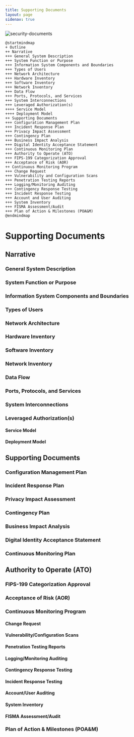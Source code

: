 ```yaml
---
title: Supporting Documents
layout: page
sidenav: true
---
```


![security-documents](https://www.plantuml.com/plantuml/svg/0/TLJ1Rjim3BttAtWgMcH3iMDlTHja2x0qHjpjhigC8zGMFOfAu7tzACjrqsszMO_Yu-CZvRiWXgLplkvCVx60RPJMURnOBE3HC1jnntHOm5VqoAQ5QWY27ImnM7QzEF9ZU89NqTk40J6KaNiAENljzyIT6KFJrGVgUlBe9O3nDTnJzBLXXs5CU1fw341x-16GC_I8SY9-WOBjmGbQYPp9lnckJuPHgnoLZtZ8acWl_u5VQTwZIoC6LYsTnbD9BE4Jb4n2bbhzJ18hvAEpay2fYxKNP4lUuzXtZdt7ethLO0r5b0En-prsVXMkKtZnIWGRgh7Dq1BxbePE5SqeLB7lLOZp3Ip9nXJC_0_azww9dFtS6A-rnjIoDNxosxew8JiCwdB0jr39xcZi0EkkDrQW2053IDclrAaWUhqnfzp7e3iHmfpZJJi4byKiNUD45sETwZaPeB0MUp5U6wp42Fx57Ia6xT4xzJwrDbUPl5868TZswg0WN1LFsz4rMAtBwlENsrjuKBoPJOMYxvcEfiqSRxLrTtOkl2Z3TfSOFYhFrB3fii23qTRLiryHGzRyCxPfxvzTcuIbBNXlVcNDDFHI7uXCw9Ec9_8TfW5EIq5DezZDMUqYrYxT-yVvUMeJqGSpFOzgv_g2P9IOtinxydbRptT-jQusnTa2t8mfkHaTIdAmoA_v4ZQkrMBwNWDSbTlYSdDzSOVwqyW_ZZy0 "security-documents")

```
@startmindmap
+ Outline
++ Narrative
+++ General System Description
+++ System Function or Purpose
+++ Information System Components and Boundaries
+++ Types of Users
+++ Network Architecture
+++ Hardware Inventory
+++ Software Inventory
+++ Network Inventory
+++ Data Flow
+++ Ports, Protocols, and Services
+++ System Interconnections
+++ Leveraged Authorization(s)
++++ Service Model
++++ Deployment Model
++ Supporting Documents
+++ Configuration Management Plan
+++ Incident Response Plan
+++ Privacy Impact Assessment
+++ Contingency Plan
+++ Business Impact Analysis
+++ Digital Identity Acceptance Statement
+++ Continuous Monitoring Plan
+++ Authority to Operate (ATO)
+++ FIPS-199 Categorization Approval
+++ Acceptance of Risk (AOR)
++ Continuous Monitoring Program
+++ Change Request
+++ Vulnerability and Configuration Scans
+++ Penetration Testing Reports
+++ Logging/Monitoring Auditing
+++ Contingency Response Testing
+++ Incident Response Testing
+++ Account and User Auditing
+++ System Inventory
+++ FISMA Assessment/Audit
+++ Plan of Action & Milestones (POA&M)
@endmindmap
```

# Supporting Documents

## Narrative

### General System Description

### System Function or Purpose

### Information System Components and Boundaries

### Types of Users

### Network Architecture

### Hardware Inventory

### Software Inventory

### Network Inventory

### Data Flow

### Ports, Protocols, and Services

### System Interconnections

### Leveraged Authorization(s)

#### Service Model

#### Deployment Model

## Supporting Documents

### Configuration Management Plan

### Incident Response Plan

### Privacy Impact Assessment

### Contingency Plan

### Business Impact Analysis

### Digital Identity Acceptance Statement

### Continuous Monitoring Plan

## Authority to Operate (ATO)

### FIPS-199 Categorization Approval

### Acceptance of Risk (AOR)

### Continuous Monitoring Program

#### Change Request

#### Vulnerability/Configuration Scans

#### Penetration Testing Reports

#### Logging/Monitoring Auditing

#### Contingency Response Testing

#### Incident Response Testing

#### Account/User Auditing

#### System Inventory

#### FISMA Assessment/Audit

### Plan of Action & Milestones (POA&M)
